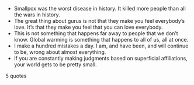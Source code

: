  - Smallpox was the worst disease in history. It killed more people than all the wars in history.
 - The great thing about gurus is not that they make you feel everybody’s love. It’s that they make you feel that you can love everybody.
 - This is not something that happens far away to people that we don’t know. Global warming is something that happens to all of us, all at once.
 - I make a hundred mistakes a day. I am, and have been, and will continue to be, wrong about almost everything.
 - If you are constantly making judgments based on superficial affiliations, your world gets to be pretty small.

5 quotes